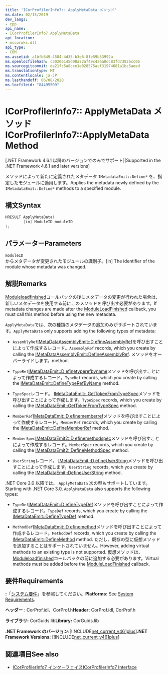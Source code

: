 ```yaml
---
title: 'ICorProfilerInfo7:: ApplyMetaData メソッド'
ms.date: 02/15/2019
dev_langs:
- cpp
api_name:
- ICorProfilerInfo7.ApplyMetaData
api_location:
- mscorwks.dll
api_type:
- COM
ms.assetid: a1bfb649-4584-4d35-b3e6-8fe59b53992a
ms.openlocfilehash: c30206145d08a22af49c4a6a0dc83fd7382bcc06
ms.sourcegitcommit: da21fc5a8cce1e028575acf31974681a1bc5aeed
ms.translationtype: MT
ms.contentlocale: ja-JP
ms.lasthandoff: 06/08/2020
ms.locfileid: "84495509"
---
```

# <a name="icorprofilerinfo7applymetadata-method"></a><span data-ttu-id="a438e-102">ICorProfilerInfo7:: ApplyMetaData メソッド</span><span class="sxs-lookup"><span data-stu-id="a438e-102">ICorProfilerInfo7::ApplyMetaData Method</span></span>
<span data-ttu-id="a438e-103">[.NET Framework 4.6.1 以降のバージョンでのみでサポート]</span><span class="sxs-lookup"><span data-stu-id="a438e-103">[Supported in the .NET Framework 4.6.1 and later versions]</span></span>  
  
 <span data-ttu-id="a438e-104">メソッドによって新たに定義されたメタデータ `IMetadataEmit::Define*` を、指定したモジュールに適用します。</span><span class="sxs-lookup"><span data-stu-id="a438e-104">Applies the metadata newly defined by the `IMetadataEmit::Define*` methods to a specified module.</span></span>  
  
## <a name="syntax"></a><span data-ttu-id="a438e-105">構文</span><span class="sxs-lookup"><span data-stu-id="a438e-105">Syntax</span></span>  
  
```cpp
HRESULT ApplyMetaData(  
        [in] ModuleID moduleID  
);  
```  
  
## <a name="parameters"></a><span data-ttu-id="a438e-106">パラメーター</span><span class="sxs-lookup"><span data-stu-id="a438e-106">Parameters</span></span>  
 `moduleID`  
 <span data-ttu-id="a438e-107">からメタデータが変更されたモジュールの識別子。</span><span class="sxs-lookup"><span data-stu-id="a438e-107">[in] The identifier of the module whose metadata was changed.</span></span>  
  
## <a name="remarks"></a><span data-ttu-id="a438e-108">解説</span><span class="sxs-lookup"><span data-stu-id="a438e-108">Remarks</span></span>  
 <span data-ttu-id="a438e-109">[Moduleloadfinished](icorprofilercallback-moduleloadfinished-method.md)コールバックの後にメタデータの変更が行われた場合は、新しいメタデータを使用する前にこのメソッドを呼び出す必要があります。</span><span class="sxs-lookup"><span data-stu-id="a438e-109">If metadata changes are made after the [ModuleLoadFinished](icorprofilercallback-moduleloadfinished-method.md) callback, you must call this method before using the new metadata.</span></span>  
  
 <span data-ttu-id="a438e-110">`ApplyMetaData`では、次の種類のメタデータの追加のみがサポートされています。</span><span class="sxs-lookup"><span data-stu-id="a438e-110">`ApplyMetaData` only supports adding the following types of metadata:</span></span>  
  
- <span data-ttu-id="a438e-111">`AssemblyRef`[IMetaDataAssemblyEmit::D efineAssemblyRef](../metadata/imetadataassemblyemit-defineassemblyref-method.md)を呼び出すことによって作成するレコード。</span><span class="sxs-lookup"><span data-stu-id="a438e-111">`AssemblyRef` records, which you create by calling the [IMetaDataAssemblyEmit::DefineAssemblyRef](../metadata/imetadataassemblyemit-defineassemblyref-method.md).</span></span> <span data-ttu-id="a438e-112">メソッドをオーバーライドします。</span><span class="sxs-lookup"><span data-stu-id="a438e-112">method.</span></span>  
  
- <span data-ttu-id="a438e-113">`TypeRef`[IMetaDataEmit::D efinetyperefbyname](../metadata/imetadataemit-definetyperefbyname-method.md)メソッドを呼び出すことによって作成するレコード。</span><span class="sxs-lookup"><span data-stu-id="a438e-113">`TypeRef` records, which you create by calling the [IMetaDataEmit::DefineTypeRefByName](../metadata/imetadataemit-definetyperefbyname-method.md) method.</span></span>  
  
- <span data-ttu-id="a438e-114">`TypeSpec`レコード。 [IMetaDataEmit:: GetTokenFromTypeSpec](../metadata/imetadataemit-gettokenfromtypespec-method.md)メソッドを呼び出すことによって作成します。</span><span class="sxs-lookup"><span data-stu-id="a438e-114">`TypeSpec` records, which you create by calling the [IMetaDataEmit::GetTokenFromTypeSpec](../metadata/imetadataemit-gettokenfromtypespec-method.md) method.</span></span>  
  
- <span data-ttu-id="a438e-115">`MemberRef`[IMetaDataEmit::D efinememberref](../metadata/imetadataemit-definememberref-method.md)メソッドを呼び出すことによって作成するレコード。</span><span class="sxs-lookup"><span data-stu-id="a438e-115">`MemberRef` records, which you create by calling the [IMetaDataEmit::DefineMemberRef](../metadata/imetadataemit-definememberref-method.md) method.</span></span>  
  
- <span data-ttu-id="a438e-116">`MemberSpec`[IMetaDataEmit2::D efinemethodspec](../metadata/imetadataemit2-definemethodspec-method.md)メソッドを呼び出すことによって作成するレコード。</span><span class="sxs-lookup"><span data-stu-id="a438e-116">`MemberSpec` records, which you create by calling the [IMetaDataEmit2::DefineMethodSpec](../metadata/imetadataemit2-definemethodspec-method.md) method.</span></span>  
  
- <span data-ttu-id="a438e-117">`UserString`レコード。 [IMetaDataEmit::D efineUserString](../metadata/imetadataemit-defineuserstring-method.md)メソッドを呼び出すことによって作成します。</span><span class="sxs-lookup"><span data-stu-id="a438e-117">`UserString` records, which you create by calling the [IMetaDataEmit::DefineUserString](../metadata/imetadataemit-defineuserstring-method.md) method.</span></span>  

<span data-ttu-id="a438e-118">.NET Core 3.0 以降では、 `ApplyMetaData` 次の型もサポートしています。</span><span class="sxs-lookup"><span data-stu-id="a438e-118">Starting with .NET Core 3.0, `ApplyMetaData` also supports the following types:</span></span>

- <span data-ttu-id="a438e-119">`TypeDef`[IMetaDataEmit::D efineTypeDef](../metadata/imetadataemit-definetypedef-method.md)メソッドを呼び出すことによって作成するレコード。</span><span class="sxs-lookup"><span data-stu-id="a438e-119">`TypeDef` records, which you create by calling the [IMetaDataEmit::DefineTypeDef](../metadata/imetadataemit-definetypedef-method.md) method.</span></span>

- <span data-ttu-id="a438e-120">`MethodDef`[IMetaDataEmit::D efinemethod](../metadata/imetadataemit-definemethod-method.md)メソッドを呼び出すことによって作成するレコード。</span><span class="sxs-lookup"><span data-stu-id="a438e-120">`MethodDef` records, which you create by calling the [IMetaDataEmit::DefineMethod](../metadata/imetadataemit-definemethod-method.md) method.</span></span> <span data-ttu-id="a438e-121">ただし、既存の型に仮想メソッドを追加することはサポートされていません。</span><span class="sxs-lookup"><span data-stu-id="a438e-121">However, adding virtual methods to an existing type is not supported.</span></span> <span data-ttu-id="a438e-122">仮想メソッドは、 [Moduleloadfinished](icorprofilercallback-moduleloadfinished-method.md)コールバックの前に追加する必要があります。</span><span class="sxs-lookup"><span data-stu-id="a438e-122">Virtual methods must be added before the [ModuleLoadFinished](icorprofilercallback-moduleloadfinished-method.md) callback.</span></span>

## <a name="requirements"></a><span data-ttu-id="a438e-123">要件</span><span class="sxs-lookup"><span data-stu-id="a438e-123">Requirements</span></span>  
 <span data-ttu-id="a438e-124">**:**「[システム要件](../../get-started/system-requirements.md)」を参照してください。</span><span class="sxs-lookup"><span data-stu-id="a438e-124">**Platforms:** See [System Requirements](../../get-started/system-requirements.md).</span></span>  
  
 <span data-ttu-id="a438e-125">**ヘッダー** : CorProf.idl、CorProf.h</span><span class="sxs-lookup"><span data-stu-id="a438e-125">**Header:** CorProf.idl, CorProf.h</span></span>  
  
 <span data-ttu-id="a438e-126">**ライブラリ:** CorGuids.lib</span><span class="sxs-lookup"><span data-stu-id="a438e-126">**Library:** CorGuids.lib</span></span>  
  
 <span data-ttu-id="a438e-127">**.NET Framework のバージョン:**[!INCLUDE[net_current_v461plus](../../../../includes/net-current-v461plus-md.md)]</span><span class="sxs-lookup"><span data-stu-id="a438e-127">**.NET Framework Versions:** [!INCLUDE[net_current_v461plus](../../../../includes/net-current-v461plus-md.md)]</span></span>  
  
## <a name="see-also"></a><span data-ttu-id="a438e-128">関連項目</span><span class="sxs-lookup"><span data-stu-id="a438e-128">See also</span></span>

- [<span data-ttu-id="a438e-129">ICorProfilerInfo7 インターフェイス</span><span class="sxs-lookup"><span data-stu-id="a438e-129">ICorProfilerInfo7 Interface</span></span>](icorprofilerinfo7-interface.md)
